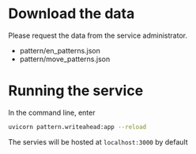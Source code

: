 # Download the data
Please request the data from the service administrator.
- pattern/en_patterns.json
- pattern/move_patterns.json

# Running the service
In the command line, enter
```bash
uvicorn pattern.writeahead:app --reload
```

The servies will be hosted at `localhost:3000` by default